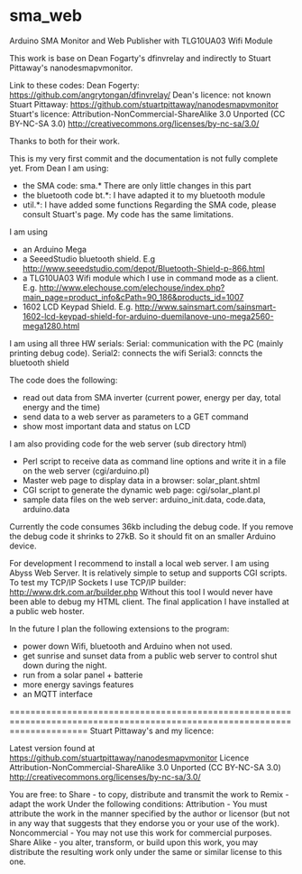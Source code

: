 sma_web
=======

Arduino SMA Monitor and Web Publisher with TLG10UA03 Wifi Module


This work is base on Dean Fogarty's dfinvrelay and indirectly to Stuart Pittaway's nanodesmapvmonitor. 

Link to these codes:
Dean Fogerty: https://github.com/angrytongan/dfinvrelay/
Dean's licence: not known
Stuart Pittaway: https://github.com/stuartpittaway/nanodesmapvmonitor
Stuart's licence: Attribution-NonCommercial-ShareAlike 3.0 Unported (CC BY-NC-SA 3.0) http://creativecommons.org/licenses/by-nc-sa/3.0/

Thanks to both for their work.


This is my very first commit and the documentation is not fully complete yet.
From Dean I am using:
- the SMA code: sma.* There are only little changes in this part
- the bluetooth code bt.*: I have adapted it to my bluetooth module
- util.*: I have added some functions
Regarding the SMA code, please consult Stuart's page. My code has the same limitations.


I am using 
- an Arduino Mega
- a SeeedStudio bluetooth shield. E.g http://www.seeedstudio.com/depot/Bluetooth-Shield-p-866.html
- a TLG10UA03 Wifi module which I use in command mode as a client. E.g. http://www.elechouse.com/elechouse/index.php?main_page=product_info&cPath=90_186&products_id=1007
- 1602 LCD Keypad Shield. E.g. http://www.sainsmart.com/sainsmart-1602-lcd-keypad-shield-for-arduino-duemilanove-uno-mega2560-mega1280.html

I am using all three HW serials:
Serial: communication with the PC (mainly printing debug code).
Serial2: connects the wifi
Serial3: conncts the bluetooth shield

The code does the following:
- read out data from SMA inverter (current power, energy per day, total energy and the time)
- send data to a web server as parameters to a GET command
- show most important data and status on LCD

I am also providing code for the web server (sub directory html)
- Perl script to receive data as command line options and write it in a file on the web server (cgi/arduino.pl)
- Master web page to display data in a browser: solar_plant.shtml
- CGI script to generate the dynamic web page: cgi/solar_plant.pl
- sample data files on the web server: arduino_init.data, code.data, arduino.data

Currently the code consumes 36kb including the debug code. If you remove the debug code it shrinks to 27kB. So it should fit on an smaller Arduino device.

For development I recommend to install a local web server. I am using Abyss Web Server. It is relatively simple to setup and supports CGI scripts.
To test my TCP/IP Sockets I use TCP/IP builder: http://www.drk.com.ar/builder.php
Without this tool I would never have been able to debug my HTML client.
The final application I have installed at a public web hoster.

In the future I plan the following extensions to the program:
- power down Wifi, bluetooth and Arduino when not used.
- get sunrise and sunset data from a public web server to control shut down during the night.
- run from a solar panel + batterie
- more energy savings features
- an MQTT interface


===========================================================================================================================
Stuart Pittaway's and my licence:

Latest version found at https://github.com/stuartpittaway/nanodesmapvmonitor
Licence
Attribution-NonCommercial-ShareAlike 3.0 Unported (CC BY-NC-SA 3.0)
http://creativecommons.org/licenses/by-nc-sa/3.0/

You are free:
    to Share - to copy, distribute and transmit the work
    to Remix - adapt the work
Under the following conditions:
    Attribution - You must attribute the work in the manner specified by the author or licensor (but not in any way that suggests that they endorse you or your use of the work).
    Noncommercial - You may not use this work for commercial purposes.
    Share Alike - you alter, transform, or build upon this work, you may distribute the resulting work only under the same or similar license to this one.
